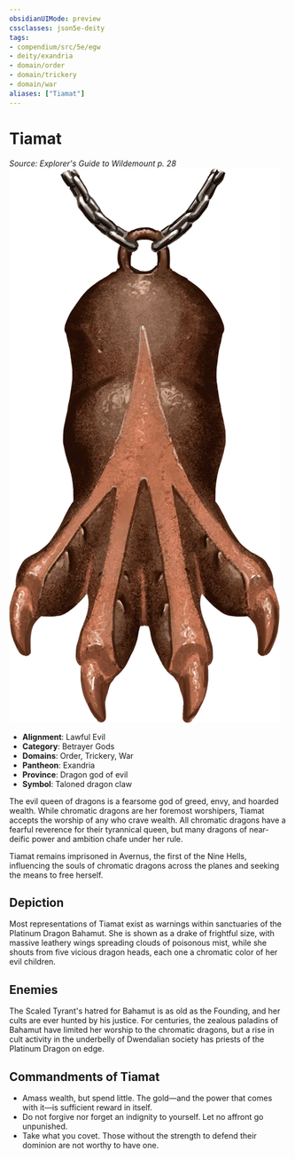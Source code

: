 ```yaml
---
obsidianUIMode: preview
cssclasses: json5e-deity
tags:
- compendium/src/5e/egw
- deity/exandria
- domain/order
- domain/trickery
- domain/war
aliases: ["Tiamat"]
---
```

# Tiamat
*Source: Explorer's Guide to Wildemount p. 28* 
![](https://raw.githubusercontent.com/5etools-mirror-3/5etools-img/main/deities/EGW/Symbol%20of%20Tiamat.webp#symbol)

- **Alignment**: Lawful Evil
- **Category**: Betrayer Gods
- **Domains**: Order, Trickery, War
- **Pantheon**: Exandria
- **Province**: Dragon god of evil
- **Symbol**: Taloned dragon claw

The evil queen of dragons is a fearsome god of greed, envy, and hoarded wealth. While chromatic dragons are her foremost worshipers, Tiamat accepts the worship of any who crave wealth. All chromatic dragons have a fearful reverence for their tyrannical queen, but many dragons of near-deific power and ambition chafe under her rule.

Tiamat remains imprisoned in Avernus, the first of the Nine Hells, influencing the souls of chromatic dragons across the planes and seeking the means to free herself.

## Depiction

Most representations of Tiamat exist as warnings within sanctuaries of the Platinum Dragon Bahamut. She is shown as a drake of frightful size, with massive leathery wings spreading clouds of poisonous mist, while she shouts from five vicious dragon heads, each one a chromatic color of her evil children.

## Enemies

The Scaled Tyrant's hatred for Bahamut is as old as the Founding, and her cults are ever hunted by his justice. For centuries, the zealous paladins of Bahamut have limited her worship to the chromatic dragons, but a rise in cult activity in the underbelly of Dwendalian society has priests of the Platinum Dragon on edge.

## Commandments of Tiamat

- Amass wealth, but spend little. The gold—and the power that comes with it—is sufficient reward in itself.  
- Do not forgive nor forget an indignity to yourself. Let no affront go unpunished.  
- Take what you covet. Those without the strength to defend their dominion are not worthy to have one.